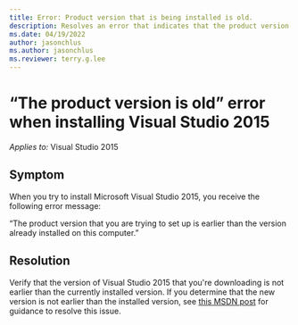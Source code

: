 ```yaml
---
title: Error: Product version that is being installed is old.
description: Resolves an error that indicates that the product version that's being installed is old.
ms.date: 04/19/2022
author: jasonchlus
ms.author: jasonchlus
ms.reviewer: terry.g.lee
---
```


# “The product version is old” error when installing Visual Studio 2015

_Applies to:_&nbsp;Visual Studio 2015

## Symptom
When you try to install Microsoft Visual Studio 2015, you receive the following error message:

“The product version that you are trying to set up is earlier than the version already installed on this computer.”

## Resolution
Verify that the version of Visual Studio 2015 that you're downloading is not earlier than the currently installed version. If you determine that the new version is not earlier than the installed version, see [this MSDN post](https://social.msdn.microsoft.com/Forums/en-US/abaecb1a-2ed6-4c9d-9676-794039ba3422/visual-studio-community-2015-setup-blocked-the-product-version-that-you-are-trying-to-set-up-is?forum=vssetup) for guidance to resolve this issue.
